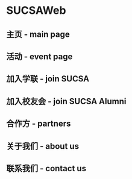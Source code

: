 # SUCSAWeb

## 主页 - main page

## 活动 - event page

## 加入学联 - join SUCSA

## 加入校友会 - join SUCSA Alumni

## 合作方 - partners

## 关于我们 -  about us

## 联系我们 - contact us